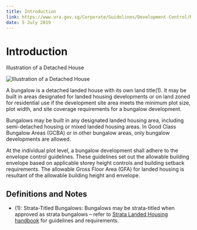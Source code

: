 ```yaml
---
title: Introduction
link: https://www.ura.gov.sg/Corporate/Guidelines/Development-Control/Residential/Bungalows/Introduction
date: 5 July 2019
---
```


# Introduction

Illustration of a Detached House

![Illustration of a Detached House](https://www.ura.gov.sg/-/media/Corporate/Guidelines/Development-control/Landed-Housing/LHD00_Bungalow_Typology.jpg?h=100%25&w=100%25)

A bungalow is a detached landed house with its own land title(1). It may be built in areas designated for landed housing developments or on land zoned for residential use if the development site area meets the minimum plot size, plot width, and site coverage requirements for a bungalow development.

Bungalows may be built in any designated landed housing area, including semi-detached housing or mixed landed housing areas. In Good Class Bungalow Areas (GCBA) or in other bungalow areas, only bungalow developments are allowed.

At the individual plot level, a bungalow development shall adhere to the envelope control guidelines. These guidelines set out the allowable building envelope based on applicable storey height controls and building setback requirements. The allowable Gross Floor Area (GFA) for landed housing is resultant of the allowable building height and envelope.

## Definitions and Notes

- (1): Strata-Titled Bungalows: Bungalows may be strata-titled when approved as strata bungalows – refer to [Strata Landed Housing handbook](https://www.ura.gov.sg/Corporate/Guidelines/Development-Control/Residential/Strata-Landed-Housing) for guidelines and requirements.
